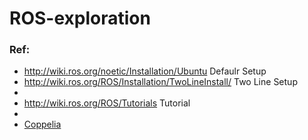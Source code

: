 # ROS-exploration

### Ref:
- http://wiki.ros.org/noetic/Installation/Ubuntu            Defaulr Setup      
- http://wiki.ros.org/ROS/Installation/TwoLineInstall/      Two Line Setup     
- 
- http://wiki.ros.org/ROS/Tutorials                         Tutorial
- 
- [Coppelia](https://gist.github.com/h3ct0r/fa5b85eb0ed2c02132734e19128e4218)
